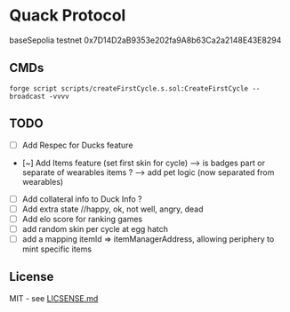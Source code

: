 # Quack Protocol

baseSepolia testnet
0x7D14D2aB9353e202fa9A8b63Ca2a2148E43E8294




## CMDs

```shell
forge script scripts/createFirstCycle.s.sol:CreateFirstCycle --broadcast -vvvv
```

## TODO 
- [ ] Add Respec for Ducks feature
- [~] Add Items feature (set first skin for cycle)
--> is badges part or separate of wearables items ?
--> add pet logic (now separated from wearables)
- [ ] Add collateral info to Duck Info ?
- [ ] Add extra state //happy, ok, not well, angry, dead
- [ ] Add elo score for ranking games 
- [ ] add random skin per cycle at egg hatch
- [ ] add a mapping itemId => itemManagerAddress, allowing periphery to mint specific items

## License
MIT - see [LICSENSE.md](LICENSE.md)
